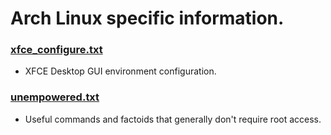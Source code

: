 # Arch Linux specific information.

### [xfce_configure.txt](xfce_configure.txt)
* XFCE Desktop GUI environment configuration.

### [unempowered.txt](unempowered.txt)
* Useful commands and factoids that generally don't require root access.

